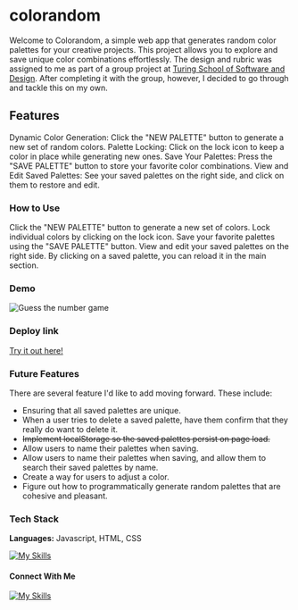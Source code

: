 # colorandom

Welcome to Colorandom, a simple web app that generates random color palettes for your creative projects. This project allows you to explore and save unique color combinations effortlessly. The design and rubric was assigned to me as part of a group project at [Turing School of Software and Design](https://frontend.turing.edu/projects/module-1/colorandom.html). After completing it with the group, however, I decided to go through and tackle this on my own.

## Features
Dynamic Color Generation: Click the "NEW PALETTE" button to generate a new set of random colors.
Palette Locking: Click on the lock icon to keep a color in place while generating new ones.
Save Your Palettes: Press the "SAVE PALETTE" button to store your favorite color combinations.
View and Edit Saved Palettes: See your saved palettes on the right side, and click on them to restore and edit.

### How to Use
Click the "NEW PALETTE" button to generate a new set of colors.
Lock individual colors by clicking on the lock icon.
Save your favorite palettes using the "SAVE PALETTE" button.
View and edit your saved palettes on the right side. By clicking on a saved palette, you can reload it in the main section. 

### Demo

![Guess the number game](https://media.giphy.com/media/v1.Y2lkPTc5MGI3NjExNnZhemw3dWx0YWJjeDlkNXB5dzRtMWV6MWg0cGp6NTdmMmFubWp0aiZlcD12MV9pbnRlcm5hbF9naWZfYnlfaWQmY3Q9Zw/KfPXQFtnvtvnbAy8p1/giphy.gif)

### Deploy link

[Try it out here!](https://camjohnson-code.github.io/colorandom/)

### Future Features

There are several feature I'd like to add moving forward. These include:

- Ensuring that all saved palettes are unique.
- When a user tries to delete a saved palette, have them confirm that they really do want to delete it.
- ~~Implement localStorage so the saved palettes persist on page load.~~
- Allow users to name their palettes when saving.
- Allow users to name their palettes when saving, and allow them to search their saved palettes by name.
- Create a way for users to adjust a color.
- Figure out how to programmatically generate random palettes that are cohesive and pleasant.


### Tech Stack

**Languages:** Javascript, HTML, CSS

[![My Skills](https://skills.thijs.gg/icons?i=js,html,css)]()

#### Connect With Me

[![My Skills](https://skillicons.dev/icons?i=linkedin)](https://www.linkedin.com/in/camjohnsontv/)